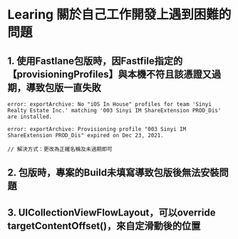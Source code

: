 # Learing 關於自己工作開發上遇到困難的問題

## 1. 使用Fastlane包版時，因Fastfile指定的【provisioningProfiles】與本機不符且該憑證又過期，導致包版一直失敗

```text
error: exportArchive: No "iOS In House" profiles for team 'Sinyi Realty Estate Inc.' matching '003 Sinyi IM ShareExtension PROD_Dis' are installed.

error: exportArchive: Provisioning profile "003 Sinyi IM ShareExtension PROD_Dis" expired on Dec 23, 2021.

// 解決方式：更改為正確名稱及未過期即可
```

## 2. 包版時，專案的Build未填寫導致包版後無法安裝問題

## 3. UICollectionViewFlowLayout，可以override targetContentOffset()，來自定滑動後的位置
